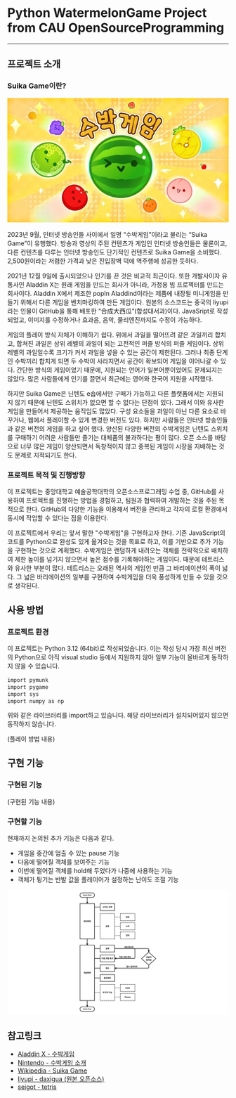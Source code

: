 # Python WatermelonGame Project from CAU OpenSourceProgramming
----
## 프로젝트 소개


### Suika Game이란?
<p align="center"><img src="./image01.png"></p>


2023년 9월, 인터넷 방송인들 사이에서 일명 “수박게임”이라고 불리는 “Suika Game”이 유행했다. 방송과 영상의 주된 컨텐츠가 게임인 인터넷 방송인들은 물론이고, 다른 컨텐츠를 다루는 인터넷 방송인도 단기적인 컨텐츠로 Suika Game을 소비했다. 2,500원이라는 저렴한 가격과 낮은 진입장벽 덕에 역주행에 성공한 듯하다.

2021년 12월 9일에 출시되었으나 인기를 끈 것은 비교적 최근이다. 또한 개발사이자 유통사인 Aladdin X는 원래 게임을 만드는 회사가 아니라, 가정용 빔 프로젝터를 만드는 회사이다. Aladdin X에서 제조한 popIn Aladdind이라는 제품에 내장될 미니게임을 만들기 위해서 다른 게임을 벤치마킹하여 만든 게임이다. 원본의 소스코드는 중국의 liyupi라는 인물이 GitHub을 통해 배포한 “合成大西瓜”(합성대서과)이다. JavaSript로 작성되었고, 이미지를 수정하거나 효과음, 음악, 물리엔진까지도 수정이 가능하다.

게임의 플레이 방식 자체가 이해하기 쉽다. 위에서 과일을 떨어뜨려 같은 과일끼리 합치고, 합쳐진 과일은 상위 레벨의 과일이 되는 고전적인 퍼즐 방식의 퍼즐 게임이다. 상위 레벨의 과일일수록 크기가 커서 과일을 넣을 수 있는 공간이 제한된다. 그러나 최종 단계인 수박끼리 합치게 되면 두 수박이 사라지면서 공간이 확보되어 게임을 이어나갈 수 있다. 간단한 방식의 게임이었기 때문에, 지원되는 언어가 일본어뿐이었어도 문제되지는 않았다. 많은 사람들에게 인기를 끌면서 최근에는 영어와 한국어 지원을 시작했다.

하지만 Suika Game은 닌텐도 e숍에서만 구매가 가능하고 다른 플랫폼에서는 지원되지 않기 때문에 닌텐도 스위치가 없으면 할 수 없다는 단점이 있다. 그래서 이와 유사한 게임을 만들어서 제공하는 움직임도 많았다. 구성 요소들을 과일이 아닌 다른 요소로 바꾸거나, 웹에서 플레이할 수 있게 변경한 버전도 있다. 하지만 사람들은 인터넷 방송인들과 같은 버전의 게임을 하고 싶어 했다. 양산된 다양한 버전의 수박게임은 닌텐도 스위치를 구매하기 어려운 사람들만 즐기는 대체품의 불과하다는 평이 많다. 오픈 소스를 바탕으로 너무 많은 게임이 양산되면서 독창적이지 않고 중복된 게임이 시장을 지배하는 것도 문제로 지적되기도 한다.
 

### 프로젝트 목적 및 진행방향
이 프로젝트는 중앙대학교 예술공학대학의 오픈소스프로그래밍 수업 중, GitHub를 사용하여 프로젝트를 진행하는 방법을 경험하고, 팀원과 협력하여 개발하는 것을 주된 목적으로 한다. GitHub의 다양한 기능을 이용해서 버전을 관리하고 각자의 로컬 환경에서 동시에 작업할 수 있다는 점을 이용한다.

이 프로젝트에서 우리는 앞서 말한 "수박게임"을 구현하고자 한다. 기존 JavaScript의 코드를 Python으로 완성도 있게 옮겨오는 것을 목표로 하고, 이를 기반으로 추가 기능을 구현하는 것으로 계획했다. 수박게임은 랜덤하게 내려오는 객체를 전략적으로 배치하여 제한 높이를 넘기지 않으면서 높은 점수를 기록해야하는 게임이다. 때문에 테트리스와 유사한 부분이 많다. 테트리스는 오래된 역사의 게임인 만큼 그 바리에이션의 폭이 넓다. 그 넓은 바리에이션의 일부를 구현하여 수박게임을 더욱 풍성하게 만들 수 있을 것으로 생각된다.  


 
## 사용 방법
 
 
### 프로젝트 환경
이 프로젝트는 Python 3.12 (64bit)로 작성되었습니다. 이는 작성 당시 가장 최신 버전의 Python으로 아직 visual studio 등에서 지원하지 않아 일부 기능이 올바르게 동작하지 않을 수 있습니다.

```
import pymunk
import pygame
import sys
import numpy as np
```
위와 같은 라이브러리를 import하고 있습니다. 해당 라이브러리가 설치되어있지 않으면 동작하지 않습니다. 




(플레이 방법 내용)  

  
 
## 구현 기능
 
### 구현된 기능


(구현된 기능 내용)
 
 
### 구현할 기능
 
 
현재까지 논의된 추가 기능은 다음과 같다.
- 게임을 중간에 멈출 수 있는 pause 기능
- 다음에 떨어질 객체를 보여주는 기능
- 이번에 떨어질 객체를 hold해 두었다가 나중에 사용하는 기능
- 객체가 튕기는 반발 값을 플레이어가 설정하는 난이도 조절 기능
 
<p align="center"><img src="./image02.png"></p> 
 
 
## 참고링크
- [Aladdin X - 수박게임](https://www.aladdinx.jp/pages/suika-game "Aladdin X - suika game")
- [Nintendo - 수박게임 소개](https://www.nintendo.co.kr/news/article/1LhrKTUldgxqGObCoCWoZP "Nintendo. 과일을 성장시켜 수박으로 만들자. 『수박게임』을 아시나요?.")
- [Wikipedia - Suika Game](https://en.wikipedia.org/wiki/Suika_Game "위키피디아 - 수박게임")
- [liyupi - daxigua (원본 오픈소스)](https://github.com/liyupi/daxigua "github - liyupi - daxigua")
- [seigot - tetris](https://github.com/seigot/tetris "github - seigot - tetris")
